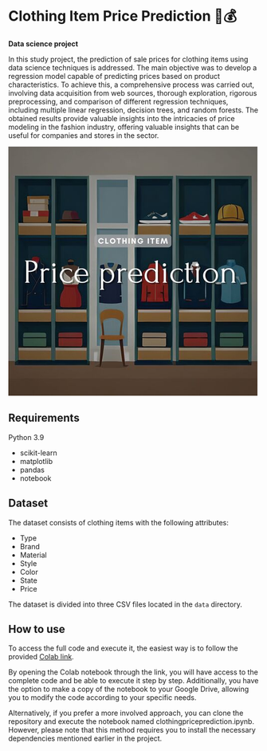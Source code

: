 # Clothing Item Price Prediction 👚💰

**Data science project**

In this study project, the prediction of sale prices for clothing items using data science techniques is addressed. The main objective was to develop a regression model capable of predicting prices based on product characteristics. To achieve this, a comprehensive process was carried out, involving data acquisition from web sources, thorough exploration, rigorous preprocessing, and comparison of different regression techniques, including multiple linear regression, decision trees, and random forests. The obtained results provide valuable insights into the intricacies of price modeling in the fashion industry, offering valuable insights that can be useful for companies and stores in the sector.

![Logo](logo.jpg)

## Requirements

Python 3.9

- scikit-learn
- matplotlib
- pandas
- notebook

## Dataset

The dataset consists of clothing items with the following attributes:

- Type
- Brand
- Material
- Style
- Color
- State
- Price

The dataset is divided into three CSV files located in the `data` directory.

## How to use

To access the full code and execute it, the easiest way is to follow the provided [Colab link](https://colab.research.google.com/drive/1CNBw1DL2N3LhqlTgvCOGFWToJ75Xxn0Q?usp=sharing).

By opening the Colab notebook through the link, you will have access to the complete code and be able to execute it step by step. Additionally, you have the option to make a copy of the notebook to your Google Drive, allowing you to modify the code according to your specific needs.

Alternatively, if you prefer a more involved approach, you can clone the repository and execute the notebook named clothingpriceprediction.ipynb. However, please note that this method requires you to install the necessary dependencies mentioned earlier in the project.
